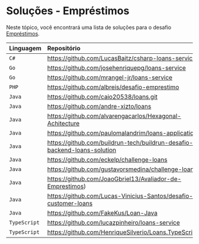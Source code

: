 # Soluções - Empréstimos

Neste tópico, você encontrará uma lista de soluções para o desafio [Empréstimos](PROBLEM.md).

| Linguagem    | Repositório                                                              |
|:-------------|:-------------------------------------------------------------------------|
| `C#`         | https://github.com/LucasBaitz/csharp-loans-service                       |
| `Go`         | https://github.com/josehenriquepg/loans-service                          |
| `Go`         | https://github.com/mrangel-jr/loans-service                              |
| `PHP`        | https://github.com/albreis/desafio-emprestimo                            |
| `Java`       | https://github.com/caio20538/loans.git                                   |
| `Java`       | https://github.com/andre-xizto/loans                                     |
| `Java`       | https://github.com/alvarengacarlos/Hexagonal-Achitecture                 |
| `Java`       | https://github.com/paulomalandrim/loans-application                      |
| `Java`       | https://github.com/buildrun-tech/buildrun-desafio-backend-loans-solution |
| `Java`       | https://github.com/eckelp/challenge-loans                                |
| `Java`       | https://github.com/gustavorsmedina/challenge-loans                       |
| `Java`       | https://github.com/JoaoGbriel13/Avaliador-de-Emprestimos)                |
| `Java`       | https://github.com/Lucas-Vinicius-Santos/desafio--customer-loans         |
| `Java`       | https://github.com/FakeKus/Loan-Java                                     |
| `TypeScript` | https://github.com/lucazpinheiro/loans-service                           |
| `TypeScript` | https://github.com/HenriqueSilverio/Loans.TypeScript                     |
